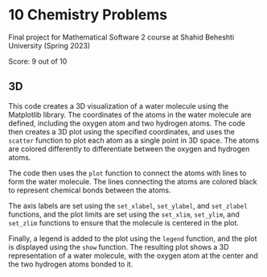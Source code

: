 # 10 Chemistry Problems

Final project for Mathematical Software 2 course at Shahid Beheshti University (Spring 2023)

Score: 9 out of 10

## 3D
This code creates a 3D visualization of a water molecule using the Matplotlib library. The coordinates of the atoms in the water molecule are defined, including the oxygen atom and two hydrogen atoms. The code then creates a 3D plot using the specified coordinates, and uses the `scatter` function to plot each atom as a single point in 3D space. The atoms are colored differently to differentiate between the oxygen and hydrogen atoms.

The code then uses the `plot` function to connect the atoms with lines to form the water molecule. The lines connecting the atoms are colored black to represent chemical bonds between the atoms.

The axis labels are set using the `set_xlabel`, `set_ylabel`, and `set_zlabel` functions, and the plot limits are set using the `set_xlim`, `set_ylim`, and `set_zlim` functions to ensure that the molecule is centered in the plot.

Finally, a legend is added to the plot using the `legend` function, and the plot is displayed using the `show` function. The resulting plot shows a 3D representation of a water molecule, with the oxygen atom at the center and the two hydrogen atoms bonded to it.

